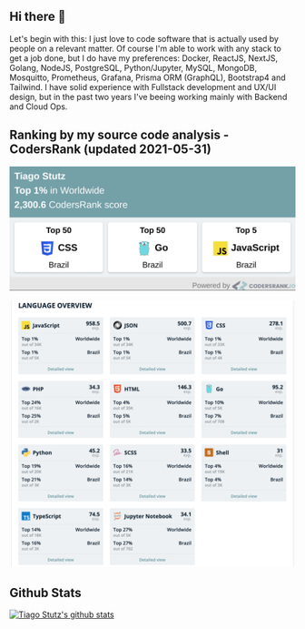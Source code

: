## Hi there 👋

Let's begin with this: I just love to code software that is actually used by people on a relevant matter. Of course I'm able to work with any stack to get a job done, but I do have my preferences: Docker, ReactJS, NextJS, Golang, NodeJS, PostgreSQL, Python/Jupyter, MySQL, MongoDB, Mosquitto, Prometheus, Grafana, Prisma ORM (GraphQL), Bootstrap4 and Tailwind. 
I have solid experience with Fullstack development and UX/UI design, but in the past two years I've beeing working mainly with Backend and Cloud Ops.


## Ranking by my source code analysis - CodersRank (updated 2021-05-31)
<img
  src="codersrank-widget.png"
  width=800
/>


<img
  src="language-stats-may-2021.png"
       width=800
/>


## Github Stats

[![Tiago Stutz's github stats](https://github-readme-stats.vercel.app/api?username=tiagostutz)](https://github.com/anuraghazra/github-readme-stats)
